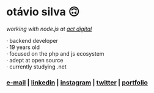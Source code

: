 # otávio silva 🙃

_working with node.js at [act digital](https://actdigital.com/en/)_

 · backend developer <br>
 · 19 years old <br>
 · focused on the php and js ecosystem <br>
 · adept at open source <br>
 · currently studying .net


### [e-mail](mailto:otaviosilva2632@gmail.com) | [linkedin](https://www.linkedin.com/in/otaviosilva02) | [instagram](https://www.instagram.com/otaviothor_) | [twitter](https://twitter.com/otaviothor_) | [portfolio](https://otaviothor.github.io/)
